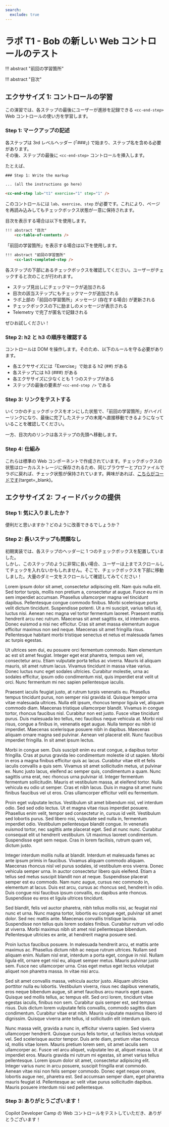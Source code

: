 ```yaml
---
search:
  exclude: true
---
```

# ラボ T1 - Bob の新しい Web コントロールのテスト

!!! abstract "前回の学習箇所"
    <cc-last-completed-step />

!!! abstract "目次"
    <cc-table-of-contents />

## エクササイズ 1: コントロールの学習

この演習では、各ステップの最後にユーザーが進捗を記録できる `<cc-end-step>` Web コントロールの使い方を学習します。

### Step 1: マークアップの記述

各ステップは 3rd レベルヘッダー (「###」) で始まり、ステップ名を含める必要があります。  
その後、ステップの最後に `<cc-end-step>` コントロールを挿入します。

たとえば、

~~~html
### Step 1: Write the markup

... (all the instructions go here)

<cc-end-step lab="t1" exercise="1" step="1" />
~~~

このコントロールには `lab`、`exercise`、`step` が必要です。これにより、ページを再読み込みしてもチェックボックス状態が一意に保持されます。

目次を表示する場合は以下を使用します。
~~~html
!!! abstract "目次"
    <cc-table-of-contents />
~~~

「前回の学習箇所」を表示する場合は以下を使用します。
~~~html
!!! abstract "前回の学習箇所"
    <cc-last-completed-step />
~~~

各ステップの下部にあるチェックボックスを確認してください。ユーザーがチェックすると次のことが行われます。

* ステップ見出しにチェックマークが追加される  
* 目次の該当ステップにもチェックマークが追加される  
* ラボ上部の「前回の学習箇所」メッセージ (存在する場合) が更新される  
* チェックボックスの下に励ましのメッセージが表示される  
* Telemetry で完了が匿名で記録される  

ぜひお試しください！

<cc-end-step lab="t1" exercise="1" step="1" />

### Step 2: h2 と h3 の順序を確認する

コントロールは DOM を操作します。そのため、以下のルールを守る必要があります。

 - 各エクササイズには「Exercise」で始まる h2 (##) がある  
 - 各ステップには h3 (###) がある  
 - 各エクササイズに少なくとも 1 つのステップがある  
 - ステップの最後の要素が `<cc-end-step />` である  

<cc-end-step lab="t1" exercise="1" step="2" />

### Step 3: リンクをテストする

いくつかのチェックボックスをオンにした状態で、「前回の学習箇所」がハイパーリンクになり、最後に完了したステップの末尾へ直接移動できるようになっていることを確認してください。

一方、目次内のリンクは各ステップの先頭へ移動します。

<cc-end-step lab="t1" exercise="1" step="3" />

### Step 4: 仕組み

これらは標準の Web コンポーネントで作成されています。チェックボックスの状態はローカルストレージに保存されるため、同じブラウザーとプロファイルでラボに戻れば、チェック状態が保持されています。興味があれば、[こちらがコードです](https://github.com/microsoft/copilot-camp/blob/main/docs/javascripts/cc-lab-step.js){target=_blank}。

<cc-end-step lab="t1" exercise="1" step="4" />

## エクササイズ 2: フィードバックの提供

### Step 1: 気に入りましたか？

便利だと思いますか？どのように改善できるでしょうか？

<cc-end-step lab="t1" exercise="2" step="1" />

### Step 2: 長いステップも問題なし

初期実装では、各ステップのヘッダーに 1 つのチェックボックスを配置していました。  
しかし、このステップのように非常に長い場合、ユーザーは上までスクロールしてチェックを入れないかもしれません。そこで、チェックボックスを下部に移動しました。大量のダミー文をスクロールして確認してみてください！

Lorem ipsum dolor sit amet, consectetur adipiscing elit. Nam quis nulla elit. Sed tortor turpis, mollis non pretium a, consectetur at augue. Fusce eu mi in sem imperdiet accumsan. Phasellus ullamcorper magna vel tincidunt dapibus. Pellentesque congue commodo finibus. Morbi scelerisque porta velit dictum tincidunt. Suspendisse potenti. Ut a mi suscipit, varius tellus id, luctus nisi. Aenean nec magna vel tortor fermentum laoreet. Praesent mattis hendrerit arcu nec rutrum. Maecenas sit amet sagittis ex, id interdum eros. Donec euismod a nisi nec efficitur. Cras sit amet massa elementum augue efficitur maximus non sed neque. Maecenas sit amet fringilla risus. Pellentesque habitant morbi tristique senectus et netus et malesuada fames ac turpis egestas.

Ut ultrices sem dui, eu posuere orci fermentum commodo. Nam elementum ac est sit amet feugiat. Integer eget erat pharetra, tempus sem vel, consectetur arcu. Etiam vulputate porta tellus ac viverra. Mauris id aliquam mauris, sit amet rutrum lacus. Vivamus tincidunt in massa vitae varius. Donec luctus nunc eget sodales ultricies. Curabitur molestie, urna ac sodales efficitur, ipsum odio condimentum nisl, quis imperdiet erat velit ut orci. Nunc fermentum mi nec sapien pellentesque iaculis.

Praesent iaculis feugiat justo, at rutrum turpis venenatis eu. Phasellus tempus tincidunt purus, non semper nisi gravida id. Quisque tempor urna vitae malesuada ultrices. Nulla elit ipsum, rhoncus tempor ligula vel, aliquam commodo diam. Maecenas tristique ullamcorper blandit. Vivamus in congue tortor, rhoncus faucibus nisl. Curabitur non est justo. Fusce vitae tincidunt purus. Duis malesuada leo tellus, nec faucibus neque vehicula at. Morbi nisl risus, congue a finibus in, venenatis eget augue. Nulla tempor eu nibh id imperdiet. Maecenas scelerisque posuere nibh in dapibus. Maecenas aliquam ornare magna sed pulvinar. Aenean vel placerat elit. Nunc faucibus imperdiet fringilla. In sit amet ipsum lectus.

Morbi in congue sem. Duis suscipit enim eu erat congue, a dapibus tortor fringilla. Cras at purus gravida leo condimentum molestie id ut sapien. Morbi in eros a magna finibus efficitur quis ac lacus. Curabitur vitae elit et felis iaculis convallis a quis sem. Vivamus sit amet sollicitudin metus, ut pulvinar ex. Nunc justo lacus, eleifend ac semper quis, condimentum a quam. Nunc sagittis urna erat, nec rhoncus urna pulvinar id. Integer fermentum fermentum sollicitudin. Mauris et vestibulum massa, at eleifend tortor. Nulla vehicula eu odio ut semper. Cras et nibh lacus. Duis in magna sit amet nunc finibus faucibus vel ut eros. Cras ullamcorper efficitur velit eu fermentum.

Proin eget vulputate lectus. Vestibulum sit amet bibendum nisl, vel interdum odio. Sed sed odio lectus. Ut et magna vitae risus imperdiet posuere. Phasellus enim velit, tempor sed consectetur in, cursus id velit. Vestibulum sed lobortis purus. Sed libero nisi, vulputate sed nulla in, fermentum imperdiet odio. Vestibulum pellentesque blandit congue. In venenatis euismod tortor, nec sagittis ante placerat eget. Sed at nunc nunc. Curabitur consequat elit ut hendrerit vestibulum. Ut maximus laoreet condimentum. Suspendisse eget sem neque. Cras in lorem facilisis, rutrum quam vel, dictum justo.

Integer interdum mollis nulla at blandit. Interdum et malesuada fames ac ante ipsum primis in faucibus. Vivamus aliquam commodo aliquam. Maecenas rhoncus nisl vel purus sodales, id vestibulum eros viverra. Donec vehicula semper urna. In auctor consectetur libero quis eleifend. Etiam a tellus sed metus suscipit blandit non at neque. Suspendisse placerat semper est eu commodo. Nam nunc augue, cursus nec commodo in, elementum at lacus. Duis est arcu, cursus ac rhoncus sed, hendrerit in odio. Duis congue nisi faucibus ipsum convallis, eu dapibus ante rhoncus. Suspendisse eu eros et ligula ultrices tincidunt.

Sed blandit, felis vel auctor pharetra, nibh tellus mollis nisi, ac feugiat nisl nunc et urna. Nunc magna tortor, lobortis eu congue eget, pulvinar sit amet dolor. Sed nec mattis ante. Maecenas convallis tristique lacinia. Suspendisse non tellus quis lorem sodales finibus. Curabitur rutrum vel odio at viverra. Morbi maximus nibh sit amet nisl pellentesque bibendum. Pellentesque ultricies ex ante, at hendrerit magna posuere sed.

Proin luctus faucibus posuere. In malesuada hendrerit arcu, et mattis ante maximus ac. Phasellus dictum nibh ac neque rutrum ultrices. Nullam sed aliquam enim. Nullam nisl erat, interdum a porta eget, congue in nisl. Nullam ligula elit, ornare eget nisl eu, aliquet semper metus. Mauris pulvinar justo sem. Fusce nec ullamcorper urna. Cras eget metus eget lectus volutpat aliquet non pharetra massa. In vitae nisi arcu.

Sed sit amet convallis massa, vehicula auctor justo. Aliquam ultricies porttitor nulla eu lobortis. Vestibulum viverra, risus nec dapibus venenatis, eros neque bibendum augue, sit amet faucibus arcu mauris eget quam. Quisque sed mollis tellus, ac tempus elit. Sed orci lorem, tincidunt vitae egestas iaculis, finibus non sem. Curabitur quis semper est, sed tempus risus. Duis dictum lorem vulputate felis convallis, commodo sagittis diam condimentum. Curabitur vitae erat nibh. Mauris vulputate maximus libero id dignissim. Quisque viverra ante tellus, id sollicitudin elit interdum quis.

Nunc massa velit, gravida a nunc in, efficitur viverra sapien. Sed viverra ullamcorper hendrerit. Quisque cursus felis tortor, ut facilisis lectus volutpat vel. Sed scelerisque auctor tempor. Duis ante diam, pretium vitae rhoncus id, mollis vitae lorem. Mauris pretium lorem sem, sit amet iaculis sem ullamcorper ac. Fusce vel arcu aliquet, vulputate leo at, aliquet massa. Ut at imperdiet eros. Mauris gravida mi rutrum mi egestas, sit amet varius tellus pellentesque. Lorem ipsum dolor sit amet, consectetur adipiscing elit. Integer varius nunc in arcu posuere, suscipit fringilla erat commodo. Aenean vitae nisi non felis semper commodo. Donec eget neque ornare, lobortis augue nec, pharetra est. Sed accumsan semper diam, eget pharetra mauris feugiat id. Pellentesque ac velit vitae purus sollicitudin dapibus. Mauris posuere interdum nisi sed pellentesque.

<cc-end-step lab="t1" exercise="2" step="2" />

### Step 3: ありがとうございます！

Copilot Developer Camp の Web コントロールをテストしていただき、ありがとうございます！

<cc-end-step lab="t1" exercise="2" step="3" />